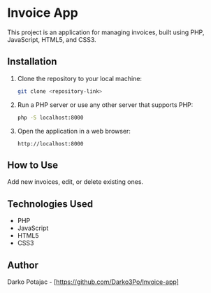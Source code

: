 # Invoice App

This project is an application for managing invoices, built using PHP, JavaScript, HTML5, and CSS3.

## Installation

1. Clone the repository to your local machine:

   ```bash
   git clone <repository-link>
   ```

2. Run a PHP server or use any other server that supports PHP:

   ```bash
   php -S localhost:8000
   ```

3. Open the application in a web browser:

   ```
   http://localhost:8000
   ```

## How to Use

 Add new invoices, edit, or delete existing ones.

## Technologies Used

- PHP
- JavaScript
- HTML5
- CSS3

## Author

Darko Potajac - [https://github.com/Darko3Po/Invoice-app]

